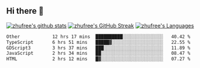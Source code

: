 ## Hi there 👋
[![zhufree's github stats](https://github-readme-stats.vercel.app/api?username=zhufree&show_icons=true&count_private=true)](https://github.com/anuraghazra/github-readme-stats)
[![zhufree's GitHub Streak](https://streak-stats.demolab.com/?user=zhufree)](https://git.io/streak-stats)
[![zhufree's Languages](https://github-readme-stats.vercel.app/api/top-langs/?username=zhufree&layout=compact&langs_count=10)](https://github.com/anuraghazra/github-readme-stats)
<!--START_SECTION:waka-->

```txt
Other            12 hrs 17 mins  ██████████░░░░░░░░░░░░░░░   40.42 %
TypeScript       6 hrs 51 mins   █████▓░░░░░░░░░░░░░░░░░░░   22.55 %
GDScript3        3 hrs 37 mins   ███░░░░░░░░░░░░░░░░░░░░░░   11.89 %
JavaScript       2 hrs 34 mins   ██░░░░░░░░░░░░░░░░░░░░░░░   08.47 %
HTML             2 hrs 12 mins   █▓░░░░░░░░░░░░░░░░░░░░░░░   07.27 %
```

<!--END_SECTION:waka-->

<!--
**zhufree/zhufree** is a ✨ _special_ ✨ repository because its `README.md` (this file) appears on your GitHub profile.

Here are some ideas to get you started:

- 🔭 I’m currently working on ...
- 🌱 I’m currently learning ...
- 👯 I’m looking to collaborate on ...
- 🤔 I’m looking for help with ...
- 💬 Ask me about ...
- 📫 How to reach me: ...
- 😄 Pronouns: ...
- ⚡ Fun fact: ...
-->
